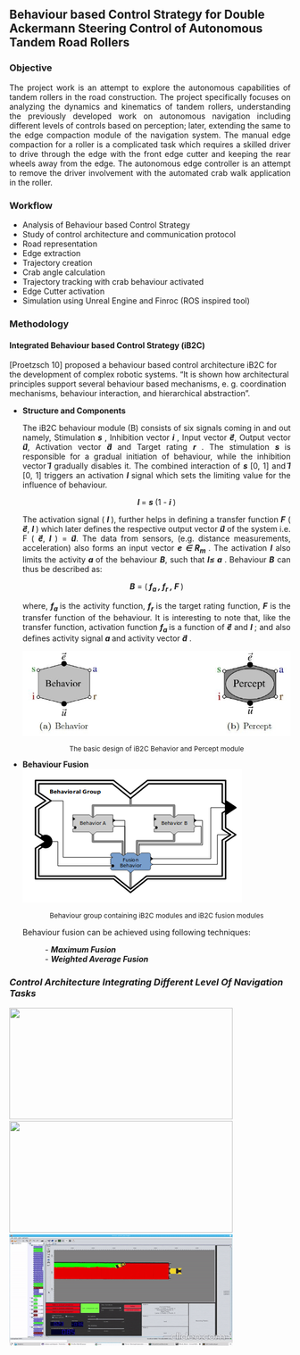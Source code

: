 ## Behaviour based Control Strategy for Double Ackermann Steering Control of Autonomous Tandem Road Rollers



### Objective

<p align="justify">
The project work is an attempt to explore the autonomous capabilities of tandem rollers in the road construction. The project specifically focuses on analyzing the dynamics and
kinematics of tandem rollers, understanding the previously developed work on autonomous navigation including different levels of controls based on perception; later, extending
the same to the edge compaction module of the navigation system. The manual edge compaction for a roller is a complicated task which requires a skilled driver to drive through the edge with the front edge cutter and keeping the rear wheels away from the edge. The autonomous edge controller is an attempt to remove the driver involvement with the automated crab walk application in the roller.  </p>

### Workflow

<ul>
<li> Analysis of Behaviour based Control Strategy </li>
<li> Study of control architecture and communication protocol </li>
<li> Road representation </li>
<li> Edge extraction </li>
<li> Trajectory creation </li>
<li> Crab angle calculation </li>
<li> Trajectory tracking with crab behaviour activated </li>
<li> Edge Cutter activation </li>
<li> Simulation using Unreal Engine and Finroc (ROS inspired tool) </li>
</ul>

### Methodology

#### Integrated Behaviour based Control Strategy (iB2C)

[Proetzsch 10] proposed a behaviour based control architecture iB2C for the development of complex robotic systems. “It is shown how architectural principles support several behaviour based mechanisms, e. g. coordination mechanisms, behaviour interaction, and hierarchical abstraction”.

<ul>
  <li> <b> Structure and Components </b> </li>
  <p align="justify">
  The iB2C behaviour module (B) consists of six signals coming in and out namely, Stimulation <b><i>s </i> </b>, Inhibition vector <b><i>i </i> </b>, Input vector <b> <i>e</i>&#8407;</b>, Output vector <b> <i>u</i>&#8407;</b>, Activation vector <b> <i>a</i>&#8407;</b> and Target rating <b><i>r </i> </b>. The stimulation <b><i>s </i> </b> is responsible for a gradual initiation of behaviour, while the inhibition vector <b> <i>i</i>&#8407;</b> gradually disables it. The combined interaction of <b><i>s </i> </b> [0, 1] and <b> <i>i</i>&#8407;</b> [0, 1] triggers an activation <b><i>l </i> </b> signal which sets the limiting value for the influence of behaviour. </p>
  
  <p align="center"> <b><i>l </i> </b> = <b><i>s </i> </b> (1 - <b><i>i </i> </b>) </p>
  
 <p align="justify"> The activation signal ( <b><i>l </i> </b> ), further helps in defining a transfer function <b><i>F</i></b> ( <b> <i>e</i>&#8407;</b>,  <b><i>l </i> </b> ) which later defines the respective output vector <b> <i>u</i>&#8407;</b> of the system i.e. F </i></b> ( <b> <i>e</i>&#8407;</b>,  <b><i>l </i> </b> ) = <b> <i>u</i>&#8407;</b>. The data from sensors, (e.g. distance measurements, acceleration) also forms an input vector <b> <i> e &#8712; R<sub>m </sub> </i> </b>. The activation <b> <i>l</i></b> also limits the activity <b> <i>a </i></b>  of the behaviour <b> <i>B</i></b>, such that <b> <i>l&#8804; a </i></b> . Behaviour  <b> <i>B</i></b> can thus be described as:</p>
<p align="center">  <b><i>B</i></b> = (<b><i> f<sub>a </sub> , f<sub>r</sub> , F </b></i>)  </p> 
 
<p align="justify">
where, <b><i> f<sub>a </sub> </b></i> is the activity function,  <b><i> f<sub>r</sub> </b></i> is the target rating function,  <b><i> F</b></i> is the transfer function
of the behaviour. It is interesting to note that, like the transfer function, activation function  <b><i> f<sub>a </sub> </b></i> is a function of <b> <i>e</i>&#8407;</b> and <b><i>l </i> </b> ; and also defines activity signal <b><i>a</i> </b>  and activity vector <b> <i>a</i>&#8407;</b> . </p>
  
  <img src="https://github.com/ayadav10491/Portfolio/blob/master/images/ib2c_structure_.JPG?raw=true"> 
 <p align="center" style="font-size:12px"> The basic design of iB2C Behavior and Percept module  </p> 
  
<li> <b> Behaviour Fusion </b> </li>

  <img src="https://github.com/ayadav10491/Portfolio/blob/master/images/fusion.png?raw=true"> 
   <p align="center" style="font-size:12px"> Behaviour group containing iB2C modules and iB2C fusion modules  </p> 

  Behaviour fusion can be achieved using following techniques: 
  <dl>
  <dd>- <b> <i> Maximum Fusion </i> </b> </dd>
  <dd>- <b> <i> Weighted Average Fusion <i/> </b> </dd>
  </dl>
</ul>


### Control Architecture Integrating Different Level Of Navigation Tasks 
<img src="https://github.com/ayadav10491/Portfolio/blob/master/images/robot_unreal.gif?raw=true" width="400" height="200">

<img src="https://github.com/ayadav10491/Portfolio/blob/master/images/robot_unreal.gif?raw=true" width="400" height="200">

<img src="https://github.com/ayadav10491/Portfolio/blob/master/images/robot_finroc.gif?raw=true"  width="400" height="200"/>
